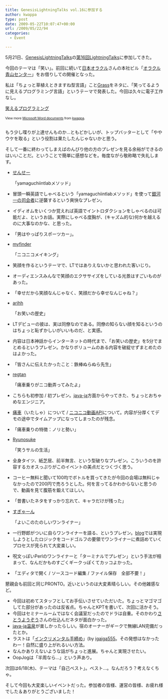 ```yaml
---
title: GenesisLightningTalks vol.16に参加する
author: kwappa
type: post
date: 2009-05-22T10:07:47+00:00
url: /2009/05/22/94
categories:
  - Event

---
```

5月21日、<a href="http://wiki.somethingnew2.com/lt/" target="_blank">GenesisLightningTalks</a>の<a href="http://wiki.somethingnew2.com/lt/index.php?Events%2F2009%2F05" target="_blank">第16回LightningTalks</a>に参加してきた。

今回のテーマは「笑い」。前回に続いて<a target="_blank" href="http://www.oracle.com/lang/jp/index.html">日本オラクル</a>さんの本社ビル「<a target="_blank" href="http://www.oracle.co.jp/aoyamacenter/">オラクル青山センター</a>」をお借りしての開催となった。

私は「ちょっと草植えときますね型言語」こと<a target="_blank" href="http://www.blue.sky.or.jp/grass/doc_ja.html">Grass</a>をネタに、「笑ってるように見えるプログラミング言語」というテーマで発表した。今回は久々に電子工作なし。

<div id="__ss_1472886" style="width: 425px; text-align: left;">
  <a title="笑えるプログラミング" href="http://www.slideshare.net/kwappa/ss-1472886?type=powerpoint" style="margin: 12px 0pt 3px; font-family: Helvetica,Arial,Sans-serif; font-style: normal; font-variant: normal; font-weight: normal; font-size: 14px; line-height: normal; font-size-adjust: none; font-stretch: normal; -x-system-font: none; display: block; text-decoration: underline;">笑えるプログラミング</a></p> 
  
  <div style="font-size: 11px; font-family: tahoma,arial; height: 26px; padding-top: 2px;">
    View more <a href="http://www.slideshare.net/" style="text-decoration: underline;">Microsoft Word documents</a> from <a href="http://www.slideshare.net/kwappa" style="text-decoration: underline;">kwappa</a>.
  </div>
</div>

<!--more-->

もう少し喋りが上達せんものか…ともどかしいが、トップバッターとして「ややウケを取る」という役割は果たしたんじゃないかと思う。

そして一番に終わってしまえばのんびり他の方のプレゼンを見る余裕ができるのはいいことだ。ということで簡単に感想などを。毎度ながら敬称略で失礼します。

  * <a target="_blank" href="http://twitter.com/yamaguchiintlab">せんせー</a>
  
    「yamaguchiintlabメソッド」
  * 冒頭一瞬英語でしゃべるという「yamaguchiintlabメソッド」を使って<a target="_blank" href="http://wiki.somethingnew2.com/lt/index.php?georz">銀河一の司会者</a>に逆襲するという爽快なプレゼン。
  * イディオムをいくつか覚えれば英語でイントロダクションをしゃべるのは可能だよ、というお話。実際にしゃべる度胸が、(キャズム的な)何かを越えるのに大事なのかな、と思った。
  * 「男はやっぱりスポーツカー」。

  * <a target="_blank" href="http://twitter.com/myfinder">myfinder</a>
  
    「ニコニコメイキング」
  * 笑顔を作るというテーマで、LTではありえないかと思われた客いじり。
  * オーディエンスみんなで笑顔のエクササイズをしている光景はすごいものがあった。
  * 「幸せだから笑顔なんじゃなく、笑顔だから幸せなんじゃね？」

  * <a target="_blank" href="http://twitter.com/arihh">arihh</a>
  
    「お笑いの歴史」
  * LTデビューの彼は、実は同僚なのである。同僚の知らない顔を知るというのはちょっと恥ずかしいがいいものだ、と実感。
  * 内容は日本神話からインターネットの時代まで、「お笑いの歴史」を5分でまとめるというプレゼン。かなりボリュームのある内容を破綻せずまとめたのはよかった。
  * 「皆さんに伝えたかったこと：鉄棒ぬらぬら先生」

  * <a target="_blank" href="http://twitter.com/regtan">regtan</a>
  
    「痛車乗りがニコ動弄ってみたよ」
  * こちらも初参加 / 初プレゼン。<a target="_blank" href="http://java-ja.yoshiori.org/">java-ja</a>方面からやってきた、ちょっとおちゃめなエンジニア。
  * <a target="_blank" href="http://ja.wikipedia.org/wiki/%E7%97%9B%E8%BB%8A">痛車</a>（いたしゃ）について / <a target="_blank" href="http://dic.nicovideo.jp/a/%E3%83%8B%E3%82%B3%E3%83%8B%E3%82%B3%E5%8B%95%E7%94%BBapi">ニコニコ動画API</a>について。内容が分厚くてデモの途中でタイムアップになってしまったのが残念。
  * 「痛車乗りの特徴：ノリと勢い」

  * <a target="_blank" href="http://twitter.com/RyunosukeSakai">Ryunosuke</a>
  
    「笑うサルの生活」
  * 全身タイツ、紙芝居、前半無言、という型破りなプレゼン。こういうのを許容するカオスっぷりがこのイベントの美点だとつくづく思う。
  * コーヒー無料と聞いて100均でボトルを買ってきたが今回の会場は無料じゃなかったので200円で売ろうとした。何を言ってるかわからないと思うので、動画を見て腹筋を鍛えてほしい。
  * 「昔書いたネタをすっかり忘れて、キャラだけが残った」

  * <a target="_blank" href="http://twitter.com/sugyan">すぎゃーん</a>
  
    「よいこのたのしいワンライナー」
  * 一行野郎がついに自らワンライナーを語る、というプレゼン。<a target="_blank" href="http://d.hatena.ne.jp/sugyan/searchdiary?word=*[OneLiner]">blog</a>では実現しようとしたロジックをコードゴルフの要領でワンライナーに煮詰めていくプロセスが見られて大変楽しい。
  * 呪文っぽいPerlのワンライナーと「ターミナルでプレゼン」という手法が相まって、なんだかものすごくギークっぽくてカッコよかった。
  * 「エディタで開く / ソースコード編集 / ファイル保存　全部不要！」

懇親会も前回と同じPRONTO。近いというのは大変素晴らしい。その他雑感など。 

  * 今回は初めてスタッフとしてお手伝いさせていただいた。ちょっとマゴマゴしてた部分があったのは反省点。ちゃんとKPTを書いて、次回に活かそう。
  * 今回はセミナールームではなく会議室だったのでドラは自重。そのかわり<a target="_blank" href="http://wiki.somethingnew2.com/lt/index.php?%A4%B5%A4%C8%A4%A6%A4%E8%A4%A6%A4%BE%A4%A6">さとうようぞう</a>さんの仕込んだネタが面白かった。
  * <a target="_blank" href="http://java-ja.yoshiori.org/index.php?%E7%AC%AC%E5%8D%81%E4%B8%89%E5%9B%9E">java-ja温泉</a>が楽しかったらしい。宿のオーナーがギークで無線LAN完備だったとか。
  * ラストは「<a target="_blank" href="http://yoozoosato.tumblr.com/post/111359237/via-yoozoosato">インクリメンタル手締め</a>」(by <a target="_blank" href="http://twitter.com/igaiga555">igaiga555</a>。その発想はなかったわー！自然に盛り上がれるいい方法。
  * なんかありえないような話がちょっと進展。ちゃんと実現させたい。
  * OopJogは「半周なら…」という声あり。 

次回は6/18(木)、テーマは「自己ベスト」。ベスト…。なんだろう？考えなくちゃ。

そして今回も大変楽しいイベントだった。参加者の皆様、運営の皆様、お疲れ様でした＆ありがとうございました！
